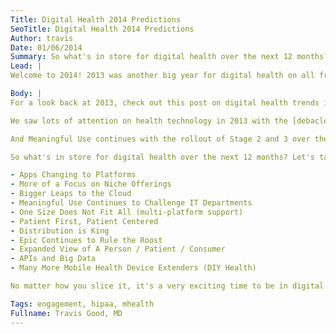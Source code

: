 ```yaml
---
Title: Digital Health 2014 Predictions
SeoTitle: Digital Health 2014 Predictions
Author: travis
Date: 01/06/2014
Summary: So what's in store for digital health over the next 12 months? Let's take a look into the crystal ball.
Lead: |
Welcome to 2014! 2013 was another big year for digital health on all fronts. While widespread disruption didn't happened in healthcare in 2013, we did see lots of great progress on technology and business fronts, and we're starting to see more concrete evidence around new and emerging models of care, many of which rely highly on new, modern technologies. It takes time for change to take hold in an industry as large as healthcare, but talking to people inside and outside of the industry gives us the sense that we're past the tipping point.

Body: |
For a look back at 2013, check out this post on digital health trends in 2013 and this great Rock Health [deck](http://www.slideshare.net/RockHealth/digital-health-funding-2013-year-in-review-by-rockhealth) on funding trends in 2013.

We saw lots of attention on health technology in 2013 with the [debacle](http://histalkmobile.com/the-train-wreck-known-as-healthcare-gov/) that was the launch of Healthcare.gov. The media has taken the problems at launch and run with them, and health reform in general is taking a hit from this very public misstep. Look for this story, and the related launch of health insurance exchanges by states, to continue to unfold in 2014. So the mass media attention on health IT will continue.

And Meaningful Use continues with the rollout of Stage 2 and 3 over the next several years. Stage 2 and 3 are much more focused on patient access to data and eventually patient access to self management tools. This means that collectively health organizations, through existing and emerging health IT vendors, are going to need to spend a lot more time and effort thinking about the patient. Patient engagement is a tough nut to crack, but it's basically required for Meaningful Use, so it's a great bucket to bet on.

So what's in store for digital health over the next 12 months? Let's take a look into the crystal ball. I'll dedicate a blog post to each of these specific trends. Look for the rest over the next few weeks.

- Apps Changing to Platforms
- More of a Focus on Niche Offerings
- Bigger Leaps to the Cloud
- Meaningful Use Continues to Challenge IT Departments
- One Size Does Not Fit All (multi-platform support)
- Patient First, Patient Centered
- Distribution is King
- Epic Continues to Rule the Roost
- Expanded View of A Person / Patient / Consumer
- APIs and Big Data
- Many More Mobile Health Device Extenders (DIY Health)

No matter how you slice it, it's a very exciting time to be in digital health, and it's a very excited time to be in healthcare generally with all of the changes coming to the system. It's an industry we've lived in for many years and we're more excited today than we've ever been before about the prospects for change coming to healthcare, changes that are powered or augmented by new technology.

Tags: engagement, hipaa, mhealth
Fullname: Travis Good, MD
---
```

